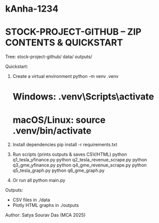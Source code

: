 # kAnha-1234
STOCK-PROJECT-GITHUB – ZIP CONTENTS & QUICKSTART
===============================================

Tree:
stock-project-github/
  data/
  outputs/

Quickstart:
1) Create a virtual environment
   python -m venv .venv
   # Windows: .venv\Scripts\activate
   # macOS/Linux: source .venv/bin/activate

2) Install dependencies
   pip install -r requirements.txt

3) Run scripts (prints outputs & saves CSV/HTML)
   python q1_tesla_yfinance.py
   python q2_tesla_revenue_scrape.py
   python q3_gme_yfinance.py
   python q4_gme_revenue_scrape.py
   python q5_tesla_graph.py
   python q6_gme_graph.py

4) Or run all
   python main.py

Outputs:
- CSV files in ./data
- Plotly HTML graphs in ./outputs

Author: Satya Sourav Das (MCA 2025)

